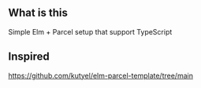 ## What is this
Simple Elm + Parcel setup that support TypeScript

## Inspired
https://github.com/kutyel/elm-parcel-template/tree/main